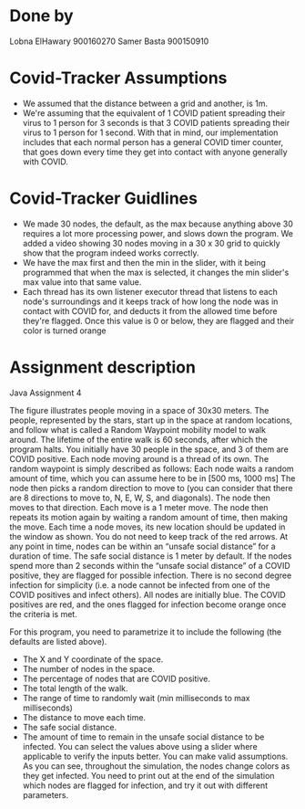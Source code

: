 # Done by

Lobna ElHawary 900160270
Samer Basta    900150910

# Covid-Tracker Assumptions

- We assumed that the distance between a grid and another, is 1m.
- We're assuming that the equivalent of 1 COVID patient spreading their virus to 1 person for 3 seconds is that 3 COVID patients spreading their virus to 1 person for 1 second. With that in mind, our implementation includes that each normal person has a general COVID timer counter, that goes down every time they get into contact with anyone generally with COVID. 

# Covid-Tracker Guidlines

- We made 30 nodes, the default, as the max because anything above 30 requires a lot more processing power, and slows down the program. We added a video showing 30 nodes moving in a 30 x 30 grid to quickly show that the program indeed works correctly.
- We have the max first and then the min in the slider, with it being programmed that when the max is selected, it changes the min slider's max value into that same value.
- Each thread has its own listener executor thread that listens to each node's surroundings and it keeps track of how long the node was in contact with COVID for, and deducts it from the allowed time before they're flagged. Once this value is 0 or below, they are flagged and their color is turned orange

# Assignment description
Java Assignment 4

The figure illustrates people moving in a space of 30x30 meters. The people, represented by the
stars, start up in the space at random locations, and follow what is called a Random Waypoint
mobility model to walk around. The lifetime of the entire walk is 60 seconds, after which the
program halts. You initially have 30 people in the space, and 3 of them are COVID positive. Each
node moving around is a thread of its own.
The random waypoint is simply described as follows: Each node waits a random amount of
time, which you can assume here to be in [500 ms, 1000 ms] The node then picks a random
direction to move to (you can consider that there are 8 directions to move to, N, E, W, S, and
diagonals). The node then moves to that direction. Each move is a 1 meter move. The node
then repeats its motion again by waiting a random amount of time, then making the move.
Each time a node moves, its new location should be updated in the window as shown. You do
not need to keep track of the red arrows.
At any point in time, nodes can be within an “unsafe social distance” for a duration of time. The
safe social distance is 1 meter by default. If the nodes spend more than 2 seconds within the
“unsafe social distance” of a COVID positive, they are flagged for possible infection. There is no
second degree infection for simplicity (i.e. a node cannot be infected from one of the COVID
positives and infect others).
All nodes are initially blue. The COVID positives are red, and the ones flagged for infection
become orange once the criteria is met. 

For this program, you need to parametrize it to include the following (the defaults are listed
above).
- The X and Y coordinate of the space.
- The number of nodes in the space.
- The percentage of nodes that are COVID positive.
- The total length of the walk.
- The range of time to randomly wait (min milliseconds to max milliseconds)
- The distance to move each time.
- The safe social distance.
- The amount of time to remain in the unsafe social distance to be infected.
You can select the values above using a slider where applicable to verify the inputs better. You
can make valid assumptions.
As you can see, throughout the simulation, the nodes change colors as they get infected. You
need to print out at the end of the simulation which nodes are flagged for infection, and try it
out with different parameters. 
